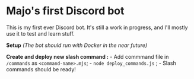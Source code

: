# Majo's first Discord bot

This is my first ever Discord bot.
It's still a work in progress, and I'll mostly use it to test and learn stuff.

**Setup**
*(The bot should run with Docker in the near future)*

**Create and deploy new slash command :**
    - Add commmand file in `/commands` as `<command-name>.mjs`;
    - `node deploy_commands.js` ;
    - Slash commands should be ready!